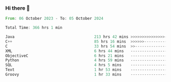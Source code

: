 ### Hi there 👋

<!--
**luoxuanzao/luoxuanzao** is a ✨ _special_ ✨ repository because its `README.md` (this file) appears on your GitHub profile.

Here are some ideas to get you started:

- 🔭 I’m currently working on ...
- 🌱 I’m currently learning ...
- 👯 I’m looking to collaborate on ...
- 🤔 I’m looking for help with ...
- 💬 Ask me about ...
- 📫 How to reach me: ...
- 😄 Pronouns: ...
- ⚡ Fun fact: ...
-->

<!--START_SECTION:waka-->

```rust
From: 06 October 2023 - To: 05 October 2024

Total Time: 366 hrs 1 min

Java                                   213 hrs 42 mins >>>>>>>>>>>>>>>----------   58.36 %
C++                                    85 hrs 16 mins  >>>>>>-------------------   23.29 %
C                                      33 hrs 54 mins  >>-----------------------   09.26 %
XML                                    6 hrs 44 mins   -------------------------   01.84 %
ObjectiveC                             6 hrs 21 mins   -------------------------   01.74 %
Python                                 4 hrs 59 mins   -------------------------   01.36 %
SQL                                    4 hrs 5 mins    -------------------------   01.12 %
Text                                   1 hr 53 mins    -------------------------   00.51 %
Groovy                                 1 hr 33 mins    -------------------------   00.43 %
```

<!--END_SECTION:waka-->